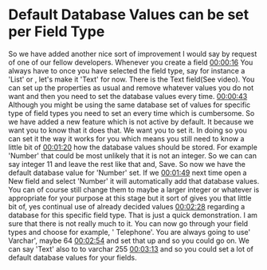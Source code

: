 # Default Database Values can be set per Field Type

 So we have added another nice sort of improvement I would say by request of one of our fellow developers. Whenever you create a field [00:00:16](https://www.youtube.com/watch?v=wGFqV63KzeA&list=PLQRGFI8XZ_wtGvPQZWBfDzzlERLQgpMRE&t=00h00m16s) You always have to once you have selected the field type, say for instance a 'List' or , let's make it 'Text' for now. There is the Text field(See video). You can set up the properties as usual and remove whatever values you do not want and then you need to set the database values every time. [00:00:43](https://www.youtube.com/watch?v=wGFqV63KzeA&list=PLQRGFI8XZ_wtGvPQZWBfDzzlERLQgpMRE&t=00h00m43s) Although you might be using the same database set of values for specific type of field types you need to set an every time which is cumbersome. So we have added a new feature which is not active by default. It because we want you to know that it does that.  We want  you to set it. In doing so you can set it the way it works for you which means you still need to know a little bit of [00:01:20](https://www.youtube.com/watch?v=wGFqV63KzeA&list=PLQRGFI8XZ_wtGvPQZWBfDzzlERLQgpMRE&t=00h01m20s) how the database values should be stored. For example 'Number' that could be most unlikely that it is not an integer. So we can can say integer 11 and leave the rest like that and, Save. So now we have the default database value for 'Number' set. If we [00:01:49](https://www.youtube.com/watch?v=wGFqV63KzeA&list=PLQRGFI8XZ_wtGvPQZWBfDzzlERLQgpMRE&t=00h01m49s) next time open a New field and select 'Number' it will automatically add that database values. You can of course still change them to maybe a larger integer or whatever  is appropriate for your purpose at this stage but it sort of gives you that little bit of, yes continual use of already decided values [00:02:28](https://www.youtube.com/watch?v=wGFqV63KzeA&list=PLQRGFI8XZ_wtGvPQZWBfDzzlERLQgpMRE&t=00h02m28s) regarding a database for this specific field type. That is just a quick demonstration. I am sure that there is not really much to it. You can now go through your field types and choose for example, ' Telephone'. You are always going to use' Varchar', maybe 64  [00:02:54](https://www.youtube.com/watch?v=wGFqV63KzeA&list=PLQRGFI8XZ_wtGvPQZWBfDzzlERLQgpMRE&t=00h02m54s) and  set that up and so you could go on. We can say 'Text' also to to varchar  255 [00:03:13](https://www.youtube.com/watch?v=wGFqV63KzeA&list=PLQRGFI8XZ_wtGvPQZWBfDzzlERLQgpMRE&t=00h03m13s) and  so you could set a lot of default database values for your fields. 